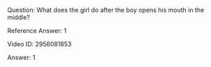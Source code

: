 Question: What does the girl do after the boy opens his mouth in the middle?

Reference Answer: 1

Video ID: 2956081853

Answer: 1

